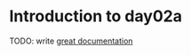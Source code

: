# Introduction to day02a

TODO: write [great documentation](http://jacobian.org/writing/what-to-write/)
